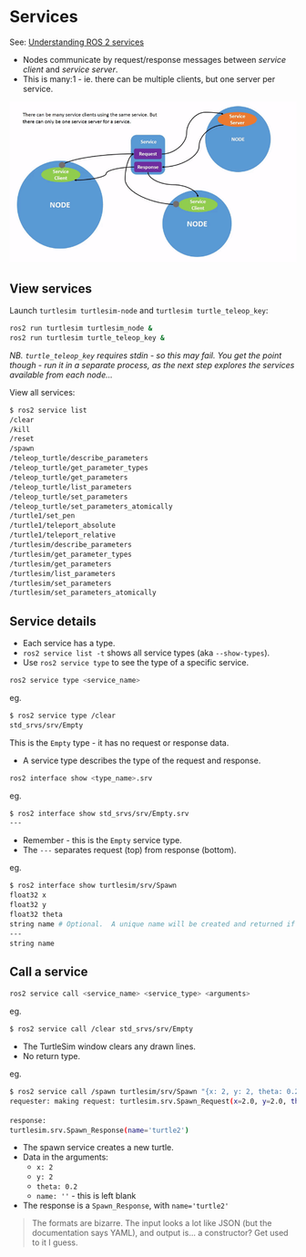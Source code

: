 # Services

See: [Understanding ROS 2 services](https://docs.ros.org/en/foxy/Tutorials/Services/Understanding-ROS2-Services.html)

* Nodes communicate by request/response messages between _service client_ and _service server_.
* This is many:1 - ie. there can be multiple clients, but one server per service.

![Multiple service clients](images/Service-MultipleServiceClient.gif)

## View services

Launch `turtlesim turtlesim-node` and `turtlesim turtle_teleop_key`:

```bash
ros2 run turtlesim turtlesim_node &
ros2 run turtlesim turtle_teleop_key &
```

_NB. `turtle_teleop_key` requires stdin - so this may fail. You get the point though - run it in a separate process, as the next step explores the services available from each node..._

View all services:

```bash
$ ros2 service list
/clear
/kill
/reset
/spawn
/teleop_turtle/describe_parameters
/teleop_turtle/get_parameter_types
/teleop_turtle/get_parameters
/teleop_turtle/list_parameters
/teleop_turtle/set_parameters
/teleop_turtle/set_parameters_atomically
/turtle1/set_pen
/turtle1/teleport_absolute
/turtle1/teleport_relative
/turtlesim/describe_parameters
/turtlesim/get_parameter_types
/turtlesim/get_parameters
/turtlesim/list_parameters
/turtlesim/set_parameters
/turtlesim/set_parameters_atomically
```

## Service details

* Each service has a type.
* `ros2 service list -t` shows all service types (aka `--show-types`).
* Use `ros2 service type` to see the type of a specific service.

```bash
ros2 service type <service_name>
```

eg.

```bash
$ ros2 service type /clear
std_srvs/srv/Empty
```

This is the `Empty` type - it has no request or response data.

* A service type describes the type of the request and response.

```bash
ros2 interface show <type_name>.srv
```

eg.

```bash
$ ros2 interface show std_srvs/srv/Empty.srv
---
```

* Remember - this is the `Empty` service type.
* The `---` separates request (top) from response (bottom).

eg.

```bash
$ ros2 interface show turtlesim/srv/Spawn
float32 x
float32 y
float32 theta
string name # Optional.  A unique name will be created and returned if this is empty
---
string name
```

## Call a service

```bash
ros2 service call <service_name> <service_type> <arguments>
```

eg.

```bash
$ ros2 service call /clear std_srvs/srv/Empty
```

* The TurtleSim window clears any drawn lines.
* No return type.

eg.

```bash
$ ros2 service call /spawn turtlesim/srv/Spawn "{x: 2, y: 2, theta: 0.2, name: ''}"
requester: making request: turtlesim.srv.Spawn_Request(x=2.0, y=2.0, theta=0.2, name='')

response:
turtlesim.srv.Spawn_Response(name='turtle2')
```

* The spawn service creates a new turtle.
* Data in the arguments:
  * `x: 2`
  * `y: 2`
  * `theta: 0.2`
  * `name: ''` - this is left blank
* The response is a `Spawn_Response`, with `name='turtle2'`

> The formats are bizarre. The input looks a lot like JSON (but the documentation says YAML), and output is... a constructor? Get used to it I guess.

